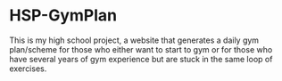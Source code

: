 # HSP-GymPlan
This is my high school project, a website that generates a daily gym plan/scheme for those who either want to start to gym or for those who have several years of gym experience but are stuck in the same loop of exercises.
